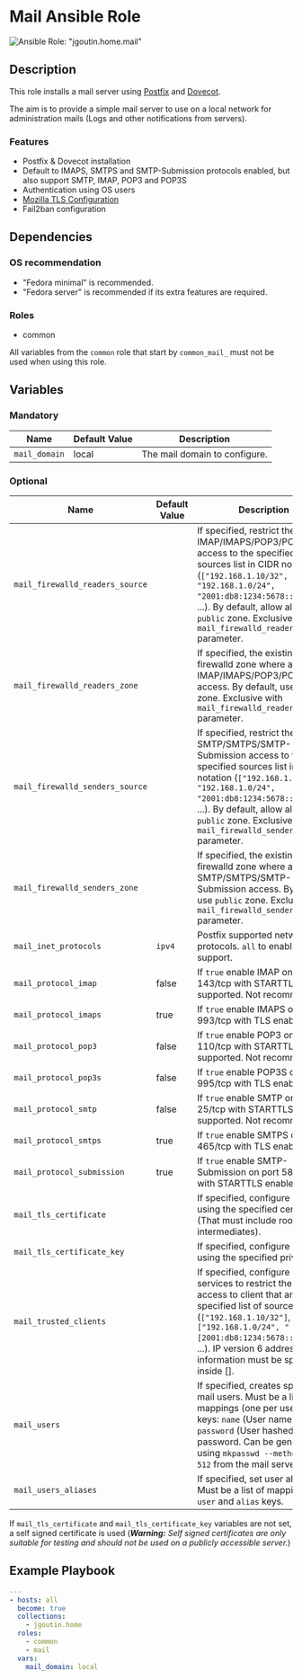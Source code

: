 # Mail Ansible Role

![Ansible Role: "jgoutin.home.mail"](https://github.com/JGoutin/ansible_home/workflows/Ansible%20Role:%20%22jgoutin.home.mail%22/badge.svg)

## Description

This role installs a mail server using [Postfix](http://www.postfix.org/) and
[Dovecot](https://www.dovecot.org/).

The aim is to provide a simple mail server to use on a local network for
administration mails (Logs and other notifications from servers).

### Features

* Postfix & Dovecot installation
* Default to IMAPS, SMTPS and SMTP-Submission protocols enabled, but also
  support SMTP, IMAP, POP3 and POP3S
* Authentication using OS users
* [Mozilla TLS Configuration](https://ssl-config.mozilla.org)
* Fail2ban configuration

## Dependencies

### OS recommendation

* "Fedora minimal" is recommended. 
* "Fedora server" is recommended if its extra features are required.

### Roles

* common

All variables from the `common` role that start by `common_mail_` must not
be used when using this role.

## Variables

### Mandatory

| Name           | Default Value | Description                        |
| -------------- | ------------- | -----------------------------------|
| `mail_domain`| local | The mail domain to configure.

### Optional

| Name           | Default Value | Description                        |
| -------------- | ------------- | -----------------------------------|
| `mail_firewalld_readers_source` | | If specified, restrict the IMAP/IMAPS/POP3/POP3S access to the specified sources list in CIDR notation (`["192.168.1.10/32", "192.168.1.0/24", "2001:db8:1234:5678::/64"]`, ...). By default, allow all using `public` zone. Exclusive with `mail_firewalld_readers_zone` parameter.
| `mail_firewalld_readers_zone` | | If specified, the existing firewalld zone where allow IMAP/IMAPS/POP3/POP3S access. By default, use `public` zone. Exclusive with `mail_firewalld_readers_source` parameter.
| `mail_firewalld_senders_source` | | If specified, restrict the SMTP/SMTPS/SMTP-Submission access to the specified sources list in CIDR notation (`["192.168.1.10/32", "192.168.1.0/24", "2001:db8:1234:5678::/64"]`, ...). By default, allow all using `public` zone. Exclusive with `mail_firewalld_senders_zone` parameter.
| `mail_firewalld_senders_zone` | | If specified, the existing firewalld zone where allow SMTP/SMTPS/SMTP-Submission access. By default, use `public` zone. Exclusive with `mail_firewalld_senders_source` parameter.
| `mail_inet_protocols`| `ipv4` | Postfix supported network protocols. `all` to enable IPv6 support.
| `mail_protocol_imap`| false | If `true` enable IMAP on port 143/tcp with STARTTLS supported. Not recommended.
| `mail_protocol_imaps`| true | If `true` enable IMAPS on port 993/tcp with TLS enabled.
| `mail_protocol_pop3`| false | If `true` enable POP3 on port 110/tcp with STARTTLS supported. Not recommended.
| `mail_protocol_pop3s`| false | If `true` enable POP3S on port 995/tcp with TLS enabled.
| `mail_protocol_smtp`| false | If `true` enable SMTP on port 25/tcp with STARTTLS supported. Not recommended.
| `mail_protocol_smtps`| true | If `true` enable SMTPS on port 465/tcp with TLS enabled.
| `mail_protocol_submission`| true | If `true` enable SMTP-Submission on port 587/tcp with STARTTLS enabled.
| `mail_tls_certificate`| | If specified, configure TLS using the specified certificate (That must include root CA and intermediates).
| `mail_tls_certificate_key`| | If specified, configure TLS using the specified private key.
| `mail_trusted_clients`| | If specified, configure mail services to restrict the server access to client that are in the specified list of source CIDR (`["192.168.1.10/32"]`, `["192.168.1.0/24", "[2001:db8:1234:5678::]/64"]`, ...).  IP version 6 address information must be specified inside [].
| `mail_users`| | If specified, creates specified mail users. Must be a list of mappings (one per user) with keys: `name` (User name), `password` (User hashed password. Can be generated using `mkpasswd --method=sha-512` from the mail server host).
| `mail_users_aliases` | | If specified, set user aliases. Must be a list of mapping with `user` and `alias` keys.

If `mail_tls_certificate` and `mail_tls_certificate_key` variables are not set,
a self signed certificate is used (***Warning:** Self signed certificates are
only suitable for testing and should not be used on a publicly accessible
server.*)

## Example Playbook

```yaml
---
- hosts: all
  become: true
  collections:
    - jgoutin.home
  roles:
    - common
    - mail
  vars:
    mail_domain: local
```
